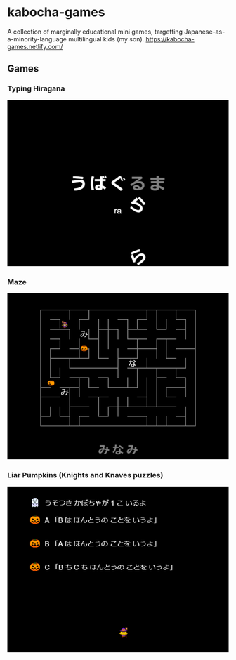# kabocha-games
A collection of marginally educational mini games, targetting Japanese-as-a-minority-language multilingual kids (my son). https://kabocha-games.netlify.com/

## Games
### Typing Hiragana
![Hiragana](doc/images/scnshot1.png)

### Maze
![Maze](doc/images/scnshot2.png)

### Liar Pumpkins (Knights and Knaves puzzles)
![Liar Pumpkins](doc/images/scnshot3.png)
